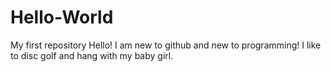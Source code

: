 # Hello-World
My first repository
Hello! I am new to github and new to programming! I like to disc golf and hang with my baby girl.
